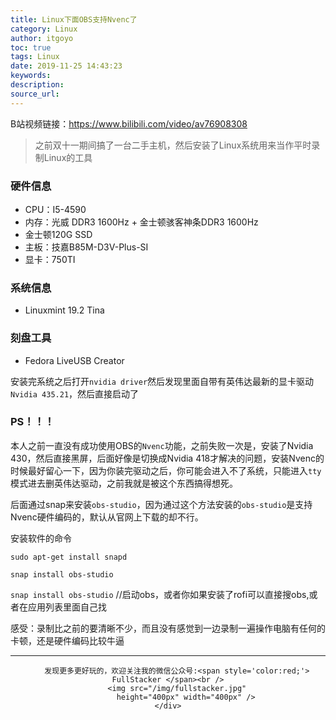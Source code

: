 ```yaml
---
title: Linux下面OBS支持Nvenc了
category: Linux
author: itgoyo
toc: true
tags: Linux
date: 2019-11-25 14:43:23
keywords:
description:
source_url:
---
```


B站视频链接：https://www.bilibili.com/video/av76908308
>之前双十一期间搞了一台二手主机，然后安装了Linux系统用来当作平时录制Linux的工具
### 硬件信息
- CPU：I5-4590
- 内存：光威 DDR3 1600Hz + 金士顿骇客神条DDR3 1600Hz
- 金士顿120G SSD
- 主板：技嘉B85M-D3V-Plus-SI
- 显卡：750TI

### 系统信息
- Linuxmint 19.2 Tina

### 刻盘工具
- Fedora LiveUSB Creator

安装完系统之后打开`nvidia driver`然后发现里面自带有英伟达最新的显卡驱动`Nvidia 435.21`，然后直接启动了

### PS！！！
本人之前一直没有成功使用OBS的`Nvenc`功能，之前失败一次是，安装了Nvidia 430，然后直接黑屏，后面好像是切换成Nvidia 418才解决的问题，安装Nvenc的时候最好留心一下，因为你装完驱动之后，你可能会进入不了系统，只能进入`tty`模式进去删英伟达驱动，之前我就是被这个东西搞得想死。

后面通过snap来安装`obs-studio`，因为通过这个方法安装的`obs-studio`是支持Nvenc硬件编码的，默认从官网上下载的却不行。

安装软件的命令

`sudo apt-get install snapd`

`snap install obs-studio`

`snap install obs-studio` //启动obs，或者你如果安装了rofi可以直接搜obs,或者在应用列表里面自己找

感受：录制比之前的要清晰不少，而且没有感觉到一边录制一遍操作电脑有任何的卡顿，还是硬件编码比较牛逼






---

<div align=center>

        发现更多更好玩的，欢迎关注我的微信公众号:<span style='color:red;'> FullStacker </span><br />
        <img src="/img/fullstacker.jpg"
            height="400px" width="400px" />
    </div>

